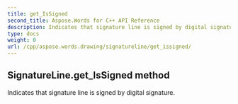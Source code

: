 ```yaml
---
title: get_IsSigned
second_title: Aspose.Words for C++ API Reference
description: Indicates that signature line is signed by digital signature. 
type: docs
weight: 0
url: /cpp/aspose.words.drawing/signatureline/get_issigned/
---
```

## SignatureLine.get_IsSigned method


Indicates that signature line is signed by digital signature.

